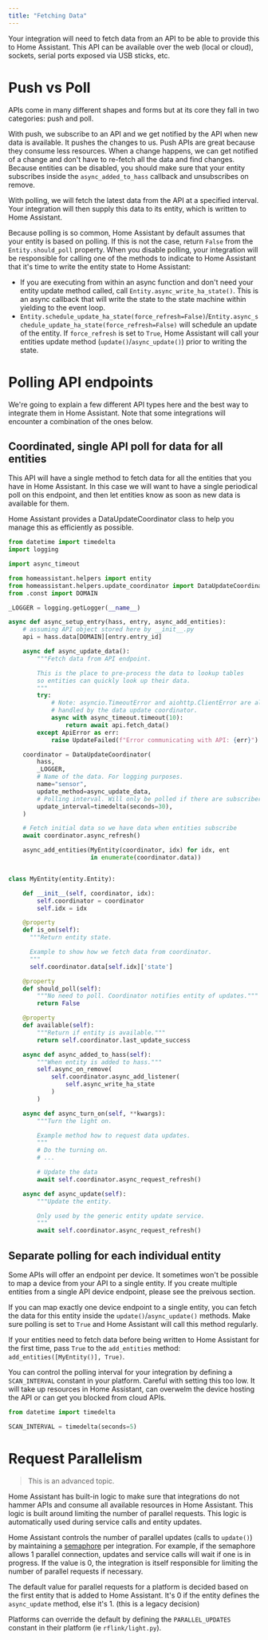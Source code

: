 ```yaml
---
title: "Fetching Data"
---
```


Your integration will need to fetch data from an API to be able to provide this to Home Assistant. This API can be available over the web (local or cloud), sockets, serial ports exposed via USB sticks, etc.

# Push vs Poll

APIs come in many different shapes and forms but at its core they fall in two categories: push and poll.

With push, we subscribe to an API and we get notified by the API when new data is available. It pushes the changes to us. Push APIs are great because they consume less resources. When a change happens, we can get notified of a change and don't have to re-fetch all the data and find changes. Because entities can be disabled, you should make sure that your entity subscribes inside the `async_added_to_hass` callback and unsubscribes on remove.

With polling, we will fetch the latest data from the API at a specified interval. Your integration will then supply this data to its entity, which is written to Home Assistant.

Because polling is so common, Home Assistant by default assumes that your entity is based on polling. If this is not the case, return `False` from the `Entity.should_poll` property. When you disable polling, your integration will be responsible for calling one of the methods to indicate to Home Assistant that it's time to write the entity state to Home Assistant:

- If you are executing from within an async function and don't need your entity update method called, call `Entity.async_write_ha_state()`. This is an async callback that will write the state to the state machine within yielding to the event loop.
- `Entity.schedule_update_ha_state(force_refresh=False)`/`Entity.async_schedule_update_ha_state(force_refresh=False)` will schedule an update of the entity. If `force_refresh` is set to `True`, Home Assistant will call your entities update method (`update()`/`async_update()`) prior to writing the state.

# Polling API endpoints

We're going to explain a few different API types here and the best way to integrate them in Home Assistant. Note that some integrations will encounter a combination of the ones below.

## Coordinated, single API poll for data for all entities

This API will have a single method to fetch data for all the entities that you have in Home Assistant. In this case we will want to have a single periodical poll on this endpoint, and then let entities know as soon as new data is available for them.

Home Assistant provides a DataUpdateCoordinator class to help you manage this as efficiently as possible.

```python
from datetime import timedelta
import logging

import async_timeout

from homeassistant.helpers import entity
from homeassistant.helpers.update_coordinator import DataUpdateCoordinator, UpdateFailed
from .const import DOMAIN

_LOGGER = logging.getLogger(__name__)

async def async_setup_entry(hass, entry, async_add_entities):
    # assuming API object stored here by __init__.py
    api = hass.data[DOMAIN][entry.entry_id]

    async def async_update_data():
        """Fetch data from API endpoint.

        This is the place to pre-process the data to lookup tables
        so entities can quickly look up their data.
        """
        try:
            # Note: asyncio.TimeoutError and aiohttp.ClientError are already
            # handled by the data update coordinator.
            async with async_timeout.timeout(10):
                return await api.fetch_data()
        except ApiError as err:
            raise UpdateFailed(f"Error communicating with API: {err}")

    coordinator = DataUpdateCoordinator(
        hass,
        _LOGGER,
        # Name of the data. For logging purposes.
        name="sensor",
        update_method=async_update_data,
        # Polling interval. Will only be polled if there are subscribers.
        update_interval=timedelta(seconds=30),
    )

    # Fetch initial data so we have data when entities subscribe
    await coordinator.async_refresh()

    async_add_entities(MyEntity(coordinator, idx) for idx, ent
                       in enumerate(coordinator.data))


class MyEntity(entity.Entity):

    def __init__(self, coordinator, idx):
        self.coordinator = coordinator
        self.idx = idx

    @property
    def is_on(self):
      """Return entity state.

      Example to show how we fetch data from coordinator.
      """
      self.coordinator.data[self.idx]['state']

    @property
    def should_poll(self):
        """No need to poll. Coordinator notifies entity of updates."""
        return False

    @property
    def available(self):
        """Return if entity is available."""
        return self.coordinator.last_update_success

    async def async_added_to_hass(self):
        """When entity is added to hass."""
        self.async_on_remove(
            self.coordinator.async_add_listener(
                self.async_write_ha_state
            )
        )

    async def async_turn_on(self, **kwargs):
        """Turn the light on.

        Example method how to request data updates.
        """
        # Do the turning on.
        # ...

        # Update the data
        await self.coordinator.async_request_refresh()

    async def async_update(self):
        """Update the entity.

        Only used by the generic entity update service.
        """
        await self.coordinator.async_request_refresh()
```

## Separate polling for each individual entity

Some APIs will offer an endpoint per device. It sometimes won't be possible to map a device from your API to a single entity. If you create multiple entities from a single API device endpoint, please see the preivous section.

If you can map exactly one device endpoint to a single entity, you can fetch the data for this entity inside the `update()`/`async_update()` methods. Make sure polling is set to `True` and Home Assistant will call this method regularly.

If your entities need to fetch data before being written to Home Assistant for the first time, pass `True` to the `add_entities` method: `add_entities([MyEntity()], True)`.

You can control the polling interval for your integration by defining a `SCAN_INTERVAL` constant in your platform. Careful with setting this too low. It will take up resources in Home Assistant, can overwelm the device hosting the API or can get you blocked from cloud APIs.

```python
from datetime import timedelta

SCAN_INTERVAL = timedelta(seconds=5)
```

# Request Parallelism

> This is an advanced topic.

Home Assistant has built-in logic to make sure that integrations do not hammer APIs and consume all available resources in Home Assistant. This logic is built around limiting the number of parallel requests. This logic is automatically used during service calls and entity updates.

Home Assistant controls the number of parallel updates (calls to `update()`) by maintaining a [semaphore](https://docs.python.org/3/library/asyncio-sync.html#asyncio.Semaphore) per integration. For example, if the semaphore allows 1 parallel connection, updates and service calls will wait if one is in progress. If the value is 0, the integration is itself responsible for limiting the number of parallel requests if necessary.

The default value for parallel requests for a platform is decided based on the first entity that is added to Home Assistant. It's 0 if the entity defines the `async_update` method, else it's 1. (this is a legacy decision)

Platforms can override the default by defining the `PARALLEL_UPDATES` constant in their platform (ie `rflink/light.py`).
